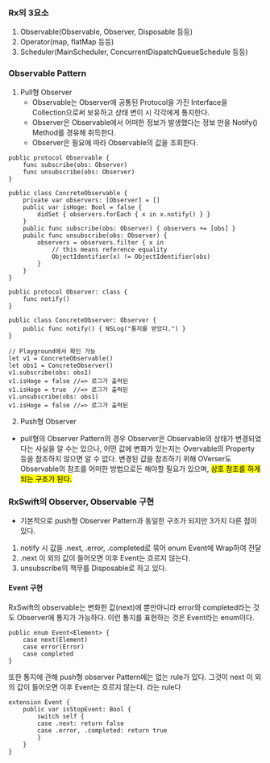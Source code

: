 ### Rx의 3요소</br>
1. Observable(Observable, Observer, Disposable 등등)
2. Operator(map, flatMap 등등)
3. Scheduler(MainScheduler, ConcurrentDispatchQueueSchedule 등등)

### Observable Pattern</br>
1. Pull형 Observer 
   * Observable는 Observer에 공통된 Protocol을 가진 Interface을 Collection으로써 보유하고 상태 변이 시 각각에게 통지한다.
   * Observer은 Observable에서 어떠한 정보가 발생했다는 정보 만을 Notify() Method를 경유해 취득한다.
   * Observer은 필요에 따라 Observable의 값을 조회한다.

```
public protocol Observable {
    func subscribe(obs: Observer)
    func unsubscribe(obs: Observer)
}

public class ConcreteObservable {
    private var observers: [Observer] = []
    public var isHoge: Bool = false {
        didSet { observers.forEach { x in x.notify() } }
    }
    public func subscribe(obs: Observer) { observers += [obs] }
    pubilc func unsubscribe(obs: Observer) {
        observers = observers.filter { x in
            // this means reference equality
            ObjectIdentifier(x) != ObjectIdentifier(obs)
        }
    }
}

public protocol Observer: class {
    func notify()
}

public class ConcreteObserver: Observer {
    public func notify() { NSLog("통지를 받았다.") }
}

// Playground에서 확인 가능
let v1 = ConcreteObservable()
let obs1 = ConcreteObserver()
v1.subscribe(obs: obs1)
v1.isHoge = false //=> 로그가 출력된
v1.isHoge = true  //=> 로그가 출력된
v1.unsubscribe(obs: obs1)
v1.isHoge = false //=> 로그가 출력된
```

2. Push형 Observer</br>
- pull형의 Observer Pattern의 경우 Observer은 Observable의 상태가 변경되었다는 사실을 알 수는 있으나, 어떤 값에 변화가 있는지는 Overvable의 Property 등을 참조하지 않으면 알 수 없다. 변경된 값을 참조하기 위해 OVerser도 Observable의 참조를 어떠한 방법으로든 해야할 필요가 있으며, <mark>상호 참조를 하게 되는 구조가 된다.</mark>


### RxSwift의 Observer, Observable 구현
- 기본적으로 push형 Observer Pattern과 동일한 구조가 되지만 3가지 다른 점이 있다.
1. notify 시 값을 .next, .error, .completed로 묶어 enum Event에 Wrap하여 전달
2. .next 이 외의 값이 들어오면 이후 Event는 흐르지 않는다.
3. unsubscribe의 책무를 Disposable로 하고 있다.

#### Event 구현
 RxSwift의 observable는 변화한 값(next)에 뿐만아니라 error와 completed라는 것도 Observer에 통지가 가능하다. 이런 통지를 표현하는 것은 Event라는 enum이다. 
```
public enum Event<Element> {
    case next(Element)
    case error(Error)
    case completed
}
```
또한 통지에 관해 push형 observer Pattern에는 없는 rule가 있다. 그것이 next 이 외의 값이 들어오면 이후 Event는 흐르지 않는다. 라는 rule다 
```
extension Event {
    public var isStopEvent: Bool {
        switch self {
        case .next: return false
        case .error, .completed: return true
        }
    }
}
```

